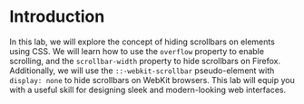 # Introduction

In this lab, we will explore the concept of hiding scrollbars on elements using CSS. We will learn how to use the `overflow` property to enable scrolling, and the `scrollbar-width` property to hide scrollbars on Firefox. Additionally, we will use the `::-webkit-scrollbar` pseudo-element with `display: none` to hide scrollbars on WebKit browsers. This lab will equip you with a useful skill for designing sleek and modern-looking web interfaces.
